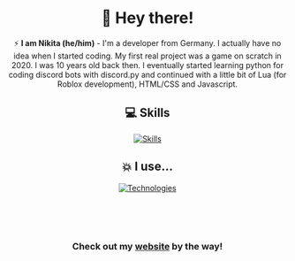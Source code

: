 <div align="center">
<h1>👋 Hey there!</h1>

⚡️ **I am Nikita (he/him)** - I'm a developer from Germany. I actually have no idea when I started coding. My first real project was a game on scratch in 2020. I was 10 years old back then. I eventually started learning python for coding discord bots with discord.py and continued with a little bit of Lua (for Roblox development), HTML/CSS and Javascript.

## 💻 Skills

[![Skills](https://skillicons.dev/icons?i=py,html,css,js,nodejs,react,next,tailwind)](https://skillicons.dev)

## 💥 I use...

[![Technologies](https://skillicons.dev/icons?i=vscode,idea,github,raspberrypi,replit,discord)](https://skillicons.dev)

<br>
<br>
<br>

### Check out my [website](https://nik-dev.eu) by the way!

<br>
<br>
<br>

<img src="https://lanyard.cnrad.dev/api/969253860508061737?amp;borderRadius=25px" alt=""></img>
</div>

